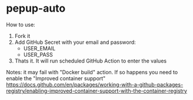 # pepup-auto
How to use:
  1) Fork it
  2) Add GitHub Secret with your email and password:
     - USER_EMAIL
     - USER_PASS
  3) Thats it. It will run scheduled GitHub Action to enter the values

Notes:
it may fail with "Docker build" action. If so happens you need to enable the "Improved container support"
https://docs.github.com/en/packages/working-with-a-github-packages-registry/enabling-improved-container-support-with-the-container-registry
